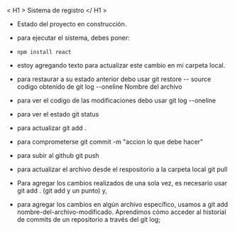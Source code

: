 < H1 > Sistema de registro </ H1 >

- Estado del proyecto en construcción.

- para ejecutar el sistema, debes poner:
- ```npm install react```
- estoy agregando texto para actualizar este cambio en mi carpeta local.
- para restaurar a su estado anterior debo usar git restore -- source codigo obtenido de git log --oneline Nombre del archivo
- para ver el codigo de las modificaciones debo usar git log --oneline
- para ver el estado git status
- para actualizar git add .
- para comprometerse git commit -m "accion lo que debe hacer"
- para subir al github git push
- para actualizar el archivo desde el respositorio a la carpeta local git pull
- Para agregar los cambios realizados de una sola vez, es necesario usar git add . (git add y un punto) y,
-  para agregar los cambios en algún archivo específico, usamos a git add nombre-del-archivo-modificado.
Aprendimos cómo acceder al historial de commits de un repositorio a través del git log;
